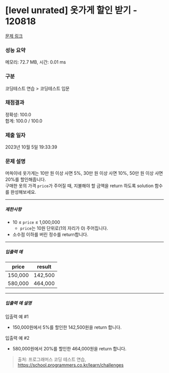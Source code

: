 # [level unrated] 옷가게 할인 받기 - 120818 

[문제 링크](https://school.programmers.co.kr/learn/courses/30/lessons/120818) 

### 성능 요약

메모리: 72.7 MB, 시간: 0.01 ms

### 구분

코딩테스트 연습 > 코딩테스트 입문

### 채점결과

정확성: 100.0<br/>합계: 100.0 / 100.0

### 제출 일자

2023년 10월 5일 19:33:39

### 문제 설명

<p>머쓱이네 옷가게는 10만 원 이상 사면 5%, 30만 원 이상 사면 10%, 50만 원 이상 사면 20%를 할인해줍니다.<br>
구매한 옷의 가격&nbsp;<code>price</code>가 주어질 때, 지불해야 할 금액을 return 하도록 solution 함수를 완성해보세요.</p>

<hr>

<h5>제한사항</h5>

<ul>
<li>10 ≤ <code>price</code> ≤ 1,000,000

<ul>
<li><code>price</code>는 10원 단위로(1의 자리가 0) 주어집니다.</li>
</ul></li>
<li>소수점 이하를 버린 정수를 return합니다.</li>
</ul>

<hr>

<h5>입출력 예</h5>
<table class="table">
        <thead><tr>
<th>price</th>
<th>result</th>
</tr>
</thead>
        <tbody><tr>
<td>150,000</td>
<td>142,500</td>
</tr>
<tr>
<td>580,000</td>
<td>464,000</td>
</tr>
</tbody>
      </table>
<hr>

<h5>입출력 예 설명</h5>

<p>입출력 예 #1</p>

<ul>
<li>150,000원에서 5%를 할인한 142,500원을 return 합니다.</li>
</ul>

<p>입출력 예 #2</p>

<ul>
<li>580,000원에서 20%를 할인한 464,000원을 return 합니다.</li>
</ul>


> 출처: 프로그래머스 코딩 테스트 연습, https://school.programmers.co.kr/learn/challenges